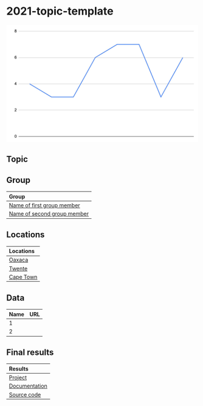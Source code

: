 <!-- You should give this document a good title which describes the topic: -->
# 2021-topic-template

<!-- It's always a good idea to start with an image. For example, you could take a screenshot of your work and place it in the images directory of this repository: -->
![Picture of your work](images/screenshot.jpg)

## Topic

<!-- In this section, you can describe the topic you and your group have worked on. You can include images, links and everything else supported by the Markdown syntax. Try to make this section not much longer than three or four paragraphs. -->

## Group

<!-- A brief introduction about your group. Make it playful :) -->

<!-- This section includes a mandatory table that lists the names of all group members and links to their profile pages:  -->
| Group                                                             |
|:-----------------------------------------------------------------|
| [Name of first group member](group/name-of-first-group-member.md)   |
| [Name of second group member](group/name-of-second-group-member.md) |

## Locations

<!-- Start with a description about why these locations are chosen and why they are important for this topic. -->

<!-- This section also includes a mandatory table, this table lists each location and links to their Wikidata items: -->
| Locations                                        |
|:-------------------------------------------------|
| [Oaxaca](https://www.wikidata.org/wiki/Q131429)  |
| [Twente](https://www.wikidata.org/wiki/Q1455944) |
| [Cape Town](https://www.wikidata.org/wiki/Q5465) |

## Data

<!-- TODO: -->
<!-- Do we link to separate pages, one per dataset/data source -->
<!-- Is there one page for all data? And does the table below link to sections,
for example [data source 1](data.md#source1)? -->
<!-- However, if there's always one data.md per topic, do we need this section at all????  -->

| Name     | URL        |
|:---------|:-----------|
| 1        |            |
| 2        |            |

## Final results

<!-- Include a short description about what you've made, your approach, and how you've used the datasets listed above. -->

<!-- In the table below, add links to an online version of your project, and =, if available, to its documentation and source code: -->
| Results
|:------------------------------------------|
| [Project](https://...)                    |
| [Documentation](https://...)              |
| [Source code](https://github.com/.../...) |
